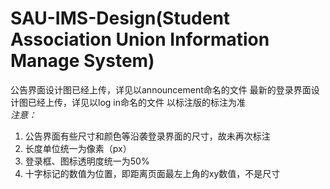 # SAU-IMS-Design(Student Association Union Information Manage System)
公告界面设计图已经上传，详见以announcement命名的文件
最新的登录界面设计图已经上传，详见以log in命名的文件
以标注版的标注为准   
*注意：*  
1. 公告界面有些尺寸和颜色等沿袭登录界面的尺寸，故未再次标注
1. 长度单位统一为像素（px）   
2. 登录框、图标透明度统一为50%   
3. 十字标记的数值为位置，即距离页面最左上角的xy数值，不是尺寸   
